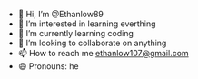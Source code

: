 - 👋 Hi, I’m @Ethanlow89
- 👀 I’m interested in learning everthing
- 🌱 I’m currently learning coding
- 💞️ I’m looking to collaborate on anything
- 📫 How to reach me ethanlow107@gmail.com
- 😄 Pronouns: he

<!---
Ethanlow89/Ethanlow89 is a ✨ special ✨ repository because its `README.md` (this file) appears on your GitHub profile.
You can click the Preview link to take a look at your changes.
--->
